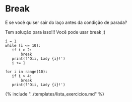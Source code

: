# Break

E se você quiser sair do laço antes da condição de parada?

Tem solução para isso!!! Você pode usar break ;)

```
i = 1
while (i <= 10):
   if i > 2:
       break
   print(f'Oii, Lady {i}!')
   i += 1 
```

```
for i in range(10):
   if i > 4:
       break
   print(f'Oii, Lady {i}!')
```

{% include "../templates/lista_exercicios.md" %}